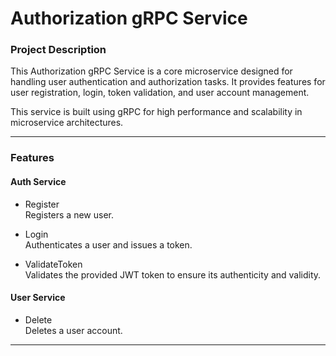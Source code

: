 # Authorization gRPC Service

### Project Description

This Authorization gRPC Service is a core microservice designed for handling user authentication and authorization tasks. It provides features for user registration, login, token validation, and user account management.  

This service is built using gRPC for high performance and scalability in microservice architectures.

---

### Features

#### Auth Service
- Register  
  Registers a new user.  
 

- Login  
  Authenticates a user and issues a token.  


- ValidateToken  
  Validates the provided JWT token to ensure its authenticity and validity.  
 

#### User Service
- Delete  
  Deletes a user account.   

---
